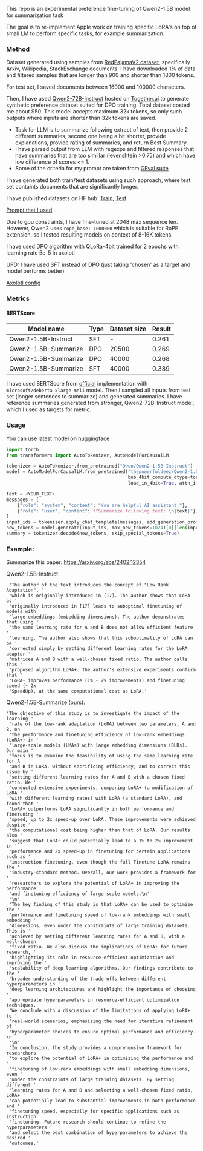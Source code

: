 
This repo is an experimental preference fine-tuning of Qwen2-1.5B model for summarization task

The goal is to re-implement Apple work on training specific LoRA's on top of small LM to perform specific tasks, for example summarization.


### Method

Dataset generated using samples from [RedPajamaV2 dataset](https://huggingface.co/datasets/togethercomputer/RedPajama-Data-1T), specifically Arxiv, Wikipedia, StackExchange documents.
I have downloaded 1% of data and filtered samples that are longer than 900 and shorter than 1800 tokens.

For test set, I saved documents between 16000 and 100000 characters.

Then, I have used [Qwen2-72B-Instruct](https://huggingface.co/Qwen/Qwen2-72B-Instruct) hosted on [Together.ai](https://www.together.ai/) to generate synthetic preference dataset suited for DPO training. Total dataset costed me about $50.
This model accepts maximum 32k tokens, so only such outputs where inputs are shorter than 32k tokens are saved. 

- Task for LLM is to summarize following extract of text, then provide 2 different summaries, second one being a bit shorter, provide explanations, provide rating of summaries, and return Best Summary. 
- I have parsed output from LLM with regexps and filtered responses that have summaries that are too simillar (levenshtein >0.75) and which have low difference of scores <= 1.
- Some of the criteria for my prompt are taken from [GEval suite](https://github.com/microsoft/promptflow/tree/main/examples/flows/evaluation/eval-summarization)

I have generated both train/test datasets using such approach, where test set containts documents that are significantly longer.

I have published datasets on HF hub: [Train](https://huggingface.co/datasets/thepowefuldeez/Qwen-summarize-dataset-train), [Test](https://huggingface.co/datasets/thepowefuldeez/Qwen-summarize-dataset-test)

[Prompt that I used](./generation_prompt.txt)

Due to gpu constraints, I have fine-tuned at 2048 max sequence len. However, Qwen2 uses `rope_base: 1000000` which is suitable for RoPE extension, so I tested resulting models on context of 8-16K tokens.

I have used DPO algorithm with QLoRa-4bit trained for 2 epochs with learning rate 5e-5 in axolotl

UPD: I have used SFT instead of DPO (just taking 'chosen' as a target and model performs better)

[Axolotl config](./axolotl_config.yaml)


### Metrics

#### BERTScore
|Model name          | Type         | Dataset size | Result     |
| ------------------ | ------------ | ------------ | ---------- |
|Qwen2-1.5B-Instruct | SFT          | -            | 0.261      |
|Qwen2-1.5B-Summarize| DPO          | 20500        | 0.269      |
|Qwen2-1.5B-Summarize| DPO          | 40000        | 0.268      |
|Qwen2-1.5B-Summarize| SFT          | 40000        | 0.389      |


I have used BERTScore from [official](https://github.com/Tiiiger/bert_score/tree/master) implementation with `microsoft/deberta-xlarge-mnli` model.
Then I sampled all inputs from test set (longer sentences to summarize) and generated summaries. I have reference summaries generated from stronger, Qwen2-72B-Instruct model, which I used as targets for metric.


### Usage

You can use latest model on [huggingface](https://huggingface.co/thepowefuldeez/Qwen2-1.5B-Summarize)
```python
import torch
from transformers import AutoTokenizer, AutoModelForCausalLM

tokenizer = AutoTokenizer.from_pretrained("Qwen/Qwen2-1.5B-Instruct")
model = AutoModelForCausalLM.from_pretrained("thepowerfuldeez/Qwen2-1.5B-Summarize", 
                                             bnb_4bit_compute_dtype=torch.bfloat16,
                                             load_in_4bit=True, attn_implementation="flash_attention_2")

text = <YOUR_TEXT>
messages = [
    {"role": "system", "content": "You are helpful AI assistant."},
    {"role": "user", "content": f"Summarize following text: \n{text}"},
]
input_ids = tokenizer.apply_chat_template(messages, add_generation_prompt=True, return_tensors='pt')
new_tokens = model.generate(input_ids, max_new_tokens=1024)[0][len(input_ids[0]):]
summary = tokenizer.decode(new_tokens, skip_special_tokens=True)
```

### Example:
Summarize this paper: https://arxiv.org/abs/2402.12354

Qwen2-1.5B-Instruct:
```
 'The author of the text introduces the concept of "Low Rank Adaptation", '
 'which is originally introduced in [17]. The author shows that LoRA as '
 'originally introduced in [17] leads to suboptimal finetuning of models with '
 'large embeddings (embedding dimensions). The author demonstrates that using '
 'the same learning rate for A and B does not allow efficient feature '
 'learning. The author also shows that this suboptimality of LoRA can be '
 'corrected simply by setting different learning rates for the LoRA adapter '
 'matrices A and B with a well-chosen fixed ratio. The author calls this '
 "proposed algorithm LoRA+. The author's extensive experiments confirm that "
 'LoRA+ improves performance (1% - 2% improvements) and finetuning speed (∼ 2x '
 'SpeedUp), at the same computational cost as LoRA.'
```

Qwen2-1.5B-Summarize (ours):
```
'The objective of this study is to investigate the impact of the learning '
 'rate of the low-rank adaptation (LoRA) between two parameters, A and B, on '
 'the performance and finetuning efficiency of low-rank embeddings (LoRA+) in '
 'large-scale models (LMAs) with large embedding dimensions (DLDs). Our main '
 'focus is to examine the feasibility of using the same learning rate for A '
 'and B in LoRA, without sacrificing efficiency, and to correct this issue by '
 'setting different learning rates for A and B with a chosen fixed ratio. We '
 'conducted extensive experiments, comparing LoRA+ (a modification of LoRA '
 'with different learning rates) with LoRA (a standard LoRA), and found that '
 'LoRA+ outperforms LoRA significantly in both performance and finetuning '
 'speed, up to 2x speed-up over LoRA. These improvements were achieved despite '
 'the computational cost being higher than that of LoRA. Our results also '
 'suggest that LoRA+ could potentially lead to a 1% to 2% improvement in '
 'performance and 2x speed-up in finetuning for certain applications such as '
 'instruction finetuning, even though the full Finetune LoRA remains the '
 'industry-standard method. Overall, our work provides a framework for '
 'researchers to explore the potential of LoRA+ in improving the performance '
 'and finetuning efficiency of large-scale models.\n'
 '\n'
 'The key finding of this study is that LoRA+ can be used to optimize the '
 'performance and finetuning speed of low-rank embeddings with small embedding '
 'dimensions, even under the constraints of large training datasets. This is '
 'achieved by setting different learning rates for A and B, with a well-chosen '
 'fixed ratio. We also discuss the implications of LoRA+ for future research, '
 'highlighting its role in resource-efficient optimization and improving the '
 'scalability of deep learning algorithms. Our findings contribute to the '
 'broader understanding of the trade-offs between different hyperparameters in '
 'deep learning architectures and highlight the importance of choosing '
 'appropriate hyperparameters in resource-efficient optimization techniques. '
 'We conclude with a discussion of the limitations of applying LoRA+ to '
 'real-world scenarios, emphasizing the need for iterative refinement of '
 'hyperparameter choices to ensure optimal performance and efficiency. \n'
 '\n'
 'In conclusion, the study provides a comprehensive framework for researchers '
 'to explore the potential of LoRA+ in optimizing the performance and '
 'finetuning of low-rank embeddings with small embedding dimensions, even '
 'under the constraints of large training datasets. By setting different '
 'learning rates for A and B and selecting a well-chosen fixed ratio, LoRA+ '
 'can potentially lead to substantial improvements in both performance and '
 'finetuning speed, especially for specific applications such as instruction '
 'finetuning. Future research should continue to refine the hyperparameters '
 'and select the best combination of hyperparameters to achieve the desired '
 'outcomes.'
```
